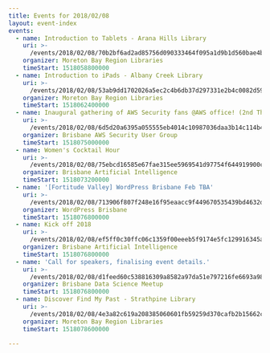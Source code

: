 ```yaml
---
title: Events for 2018/02/08
layout: event-index
events:
  - name: Introduction to Tablets - Arana Hills Library
    uri: >-
      /events/2018/02/08/70b2bf6ad2ad85756d090333464f095a1d9b1d560bae4ba55f5c1b40c9e331f0
    organizer: Moreton Bay Region Libraries
    timeStart: 1518058800000
  - name: Introduction to iPads - Albany Creek Library
    uri: >-
      /events/2018/02/08/53ab9dd1702026a5ec2c4b6db37d297331e2b4c0082d59d462339926374e3f72
    organizer: Moreton Bay Region Libraries
    timeStart: 1518062400000
  - name: Inaugural gathering of AWS Security fans @AWS office! (2nd Thursday)
    uri: >-
      /events/2018/02/08/6d5d20a6395a055555eb4014c10987036daa3b14c114b4a3c9bca5c70b043b2a
    organizer: Brisbane AWS Security User Group
    timeStart: 1518075000000
  - name: Women's Cocktail Hour
    uri: >-
      /events/2018/02/08/75ebcd16585e67fae315ee5969541d97754f644919900c968b1e2708d708008b
    organizer: Brisbane Artificial Intelligence
    timeStart: 1518073200000
  - name: '[Fortitude Valley] WordPress Brisbane Feb TBA'
    uri: >-
      /events/2018/02/08/713906f807f248e16f95eaacc9f449670535439bd4632dd1584c4abf33f7c890
    organizer: WordPress Brisbane
    timeStart: 1518076800000
  - name: Kick off 2018
    uri: >-
      /events/2018/02/08/ef5ff0c30ffc06c1359f00eeeb5f9174e5fc129916345af86e51c20240405977
    organizer: Brisbane Artificial Intelligence
    timeStart: 1518076800000
  - name: 'Call for speakers, finalising event details.'
    uri: >-
      /events/2018/02/08/d1feed60c538816309a8582a97da51e797216fe6693a98fe4fa0731286309198
    organizer: Brisbane Data Science Meetup
    timeStart: 1518076800000
  - name: Discover Find My Past - Strathpine Library
    uri: >-
      /events/2018/02/08/4e3a82c619a208385060601fb59259d370cafb2b15662cb557a72166ae047643
    organizer: Moreton Bay Region Libraries
    timeStart: 1518078600000

---
```

